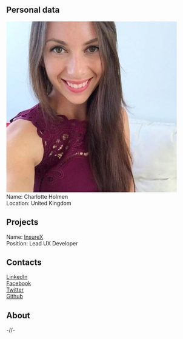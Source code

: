## Personal data
![ photo](photo/charlotte_holmen.jpg)  
Name: Charlotte Holmen    
Location: United Kingdom  
## Projects 
Name: [InsureX](../projects/insurex.md)  
Position: Lead UX Developer 
## Contacts
[LinkedIn](https://www.linkedin.com/in/charlotteholmen/)  
[Facebook](https://www.facebook.com/holmen.charlotte)  
[Twitter](https://twitter.com/developercharls)  
[Github](https://github.com/charlotteholmen)  
## About
-//-
